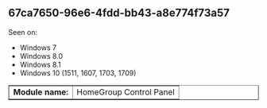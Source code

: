 ## 67ca7650-96e6-4fdd-bb43-a8e774f73a57

Seen on:
* Windows 7
* Windows 8.0
* Windows 8.1
* Windows 10 (1511, 1607, 1703, 1709)

<table border="1" class="docutils">
  <tbody>
    <tr>
      <td><b>Module name:</b></td>
      <td>HomeGroup Control Panel</td>
    </tr>
  </tbody>
</table>

